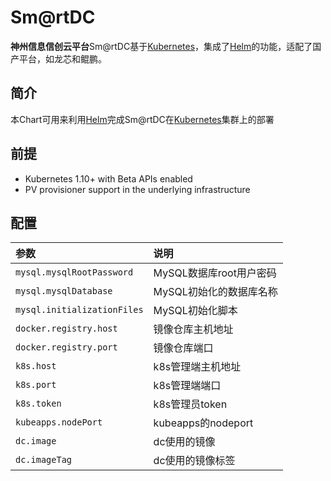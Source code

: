 # Sm@rtDC

**神州信息信创云平台**Sm@rtDC基于[Kubernetes](http://kubernetes.io)，集成了[Helm](https://helm.sh)的功能，适配了国产平台，如龙芯和鲲鹏。

## 简介

本Chart可用来利用[Helm](https://helm.sh)完成Sm@rtDC在[Kubernetes](http://kubernetes.io)集群上的部署

## 前提

- Kubernetes 1.10+ with Beta APIs enabled
- PV provisioner support in the underlying infrastructure

## 配置

|参数|说明|
|:-|:-|
|`mysql.mysqlRootPassword`|MySQL数据库root用户密码|
|`mysql.mysqlDatabase`|MySQL初始化的数据库名称|
|`mysql.initializationFiles`|MySQL初始化脚本|
|`docker.registry.host`|镜像仓库主机地址|
|`docker.registry.port`|镜像仓库端口|
|`k8s.host`|k8s管理端主机地址|
|`k8s.port`|k8s管理端端口|
|`k8s.token`|k8s管理员token|
|`kubeapps.nodePort`|kubeapps的nodeport|
|`dc.image`|dc使用的镜像|
|`dc.imageTag`|dc使用的镜像标签|
